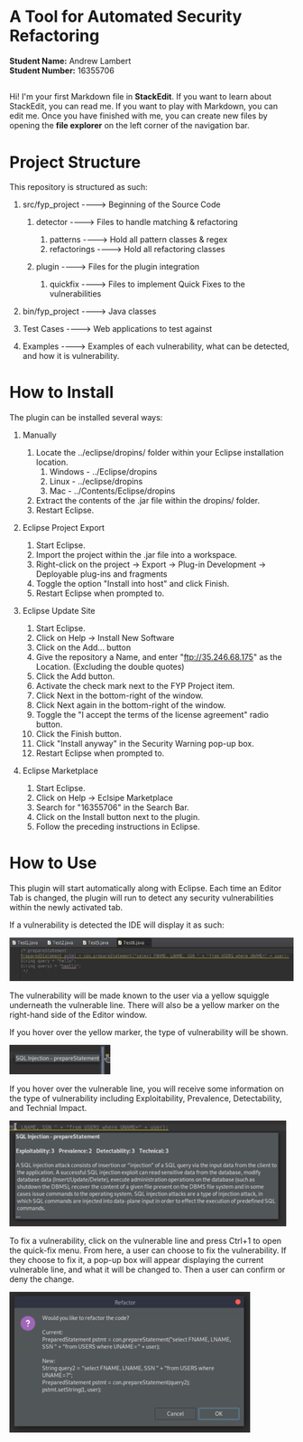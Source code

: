 # A Tool for Automated Security Refactoring
**Student Name:** Andrew Lambert\
**Student Number:** 16355706
## 
Hi! I'm your first Markdown file in **StackEdit**. If you want to learn about StackEdit, you can read me. If you want to play with Markdown, you can edit me. Once you have finished with me, you can create new files by opening the **file explorer** on the left corner of the navigation bar.


# Project Structure
This repository is structured as such:
 1. src/fyp_project ----> Beginning of the Source Code
 	1. detector ----> Files to handle matching & refactoring
 	
 		1. patterns ----> Hold all pattern classes & regex
		2. refactorings ----> Hold all refactoring classes
	2. plugin ----> Files for the plugin integration
		1. quickfix ----> Files to implement Quick Fixes to the vulnerabilities
 2. bin/fyp_project ----> Java classes
 
 3. Test Cases ----> Web applications to test against
 4. Examples ----> Examples of each vulnerability, what can be detected, and how it is vulnerability.

# How to Install

The plugin can be installed several ways:
1. Manually
	1. Locate the ../eclipse/dropins/ folder within your Eclipse installation location.
    	1. Windows - ../Eclipse/dropins
        2. Linux - ../eclipse/dropins
        3. Mac - ../Contents/Eclipse/dropins
    2. Extract the contents of the .jar file within the dropins/ folder.
    3. Restart Eclipse.
    
2. Eclipse Project Export
    1. Start Eclipse.
    2. Import the project within the .jar file into a workspace.
    3. Right-click on the project -> Export -> Plug-in Development -> Deployable plug-ins and fragments
    4. Toggle the option "Install into host" and click Finish.
    5. Restart Eclipse when prompted to.
    
3. Eclipse Update Site
    1. Start Eclipse.
    2. Click on Help -> Install New Software
    3. Click on the Add... button
    4. Give the repository a Name, and enter "ftp://35.246.68.175" as the Location. (Excluding the double quotes)
    5. Click the Add button.
    6. Activate the check mark next to the FYP Project item.
    7. Click Next in the bottom-right of the window.
    8. Click Next again in the bottom-right of the window.
    9. Toggle the "I accept the terms of the license agreement" radio button.
    10. Click the Finish button.
    11. Click "Install anyway" in the Security Warning pop-up box.
    12. Restart Eclipse when prompted to.
    
4. Eclipse Marketplace
    1. Start Eclipse.
    2. Click on Help -> Eclsipe Marketplace
    3. Search for "16355706" in the Search Bar.
    4. Click on the Install button next to the plugin.
    5. Follow the preceding instructions in Eclipse.

# How to Use

This plugin will start automatically along with Eclipse. Each time an Editor Tab is changed, the plugin will run to detect any security vulnerabilities within the newly activated tab.

If a vulnerability is detected the IDE will display it as such:

![Example of Security Vulnerability](/images/vulnerability.png "Example of Security Vulnerability")

The vulnerability will be made known to the user via a yellow squiggle underneath the vulnerable line. There will also be a yellow marker on the right-hand side of the Editor window.

If you hover over the yellow marker, the type of vulnerability will be shown.

![Example of Marker](/images/marker.png "Example of Marker")

If you hover over the vulnerable line, you will receive some information on the type of vulnerability including Exploitability, Prevalence, Detectability, and Technial Impact.

![Example of Hover Text](/images/info.png "Example of Hover Text")

To fix a vulnerability, click on the vulnerable line and press Ctrl+1 to open the quick-fix menu. From here, a user can choose to fix the vulnerability. If they choose to fix it, a pop-up box will appear displaying the current vulnerable line, and what it will be changed to. Then a user can confirm or deny the change.

![Example of Refactor](/images/refactor.png "Example of Refactor")
